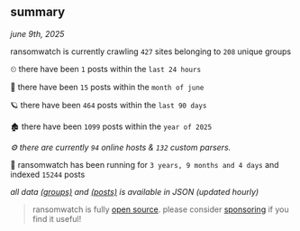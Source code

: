 
## summary
_june 9th, 2025_

ransomwatch is currently crawling `427` sites belonging to `208` unique groups

⏲ there have been `1` posts within the `last 24 hours`

🦈 there have been `15` posts within the `month of june`

🪐 there have been `464` posts within the `last 90 days`

🏚 there have been `1099` posts within the `year of 2025`

_⚙️ there are currently `94` online hosts & `132` custom parsers._

🦕 ransomwatch has been running for `3 years, 9 months and 4 days` and indexed `15244` posts

_all data  [(groups)](http://ransomwhat.telemetry.ltd/groups) and [(posts)](http://ransomwhat.telemetry.ltd/posts) is available in JSON (updated hourly)_

> ransomwatch is fully [open source](https://github.com/joshhighet/ransomwatch#ransomwatch--). please consider [sponsoring](https://github.com/sponsors/joshhighet) if you find it useful!

